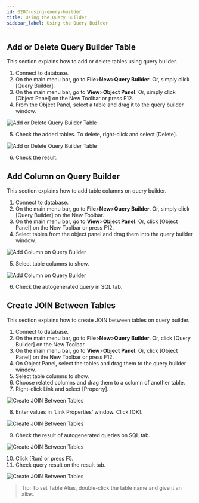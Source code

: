 ```yaml
---
id: 0207-using-query-builder
title: Using the Query Builder
sidebar_label: Using the Query Builder
---
```


## Add or Delete Query Builder Table

This section explains how to add or delete tables using query builder.

1. Connect to database.
2. On the main menu bar, go to **File**>**New**>**Query Builder**. Or, simply click [Query Builder].
3. On the main menu bar, go to **View**>**Object Panel**. Or, simply click [Object Panel] on the New Toolbar or press F12.
4. From the Object Panel, select a table and drag it to the query builder window.

![Add or Delete Query Builder Table](https://s3.ap-northeast-2.amazonaws.com/sqlgate-resource/captures/query-builder/queryBuilder-add-delete-table-01.png)

5. Check the added tables. To delete, right-click and select [Delete].

![Add or Delete Query Builder Table](https://s3.ap-northeast-2.amazonaws.com/sqlgate-resource/captures/query-builder/queryBuilder-add-delete-table-02.png)

6. Check the result.


## Add Column on Query Builder

This section explains how to add table columns on query builder.

1. Connect to database.
2. On the main menu bar, go to **File**>**New**>**Query Builder**. Or, simply click [Query Builder] on the New Toolbar.
3. On the main menu bar, go to **View**>**Object Panel**. Or, click [Object Panel] on the New Toolbar or press F12.
4. Select tables from the object panel and drag them into the query builder window.

![Add Column on Query Builder](https://s3.ap-northeast-2.amazonaws.com/sqlgate-resource/captures/query-builder/queryBuilder-add-column-01.png)

5. Select table columns to show.

![Add Column on Query Builder](https://s3.ap-northeast-2.amazonaws.com/sqlgate-resource/captures/query-builder/queryBuilder-add-column-02.png)

6. Check the autogenerated query in SQL tab.



## Create JOIN Between Tables

This section explains how to create JOIN between tables on query builder.

1. Connect to database.
2. On the main menu bar, go to **File**>**New**>**Query Builder**. Or, click [Query Builder] on the New Toolbar.
3. On the main menu bar, go to **View**>**Object Panel**. Or, click [Object Panel] on the New Toolbar or press F12.
4. On Object Panel, select the tables and drag them to the query builder window.
5. Select table columns to show.
6. Choose related columns and drag them to a column of another table.
7. Right-click Link and select [Property].

![Create JOIN Between Tables](https://s3.ap-northeast-2.amazonaws.com/sqlgate-resource/captures/query-builder/queryBuilder-create-join-01.png)

8. Enter values in ‘Link Properties’ window. Click [OK].

![Create JOIN Between Tables](https://s3.ap-northeast-2.amazonaws.com/sqlgate-resource/captures/query-builder/queryBuilder-create-join-02.png)

9. Check the result of autogenerated queries on SQL tab.

![Create JOIN Between Tables](https://s3.ap-northeast-2.amazonaws.com/sqlgate-resource/captures/query-builder/queryBuilder-create-join-03.png)

10. Click [Run] or press F5.
11. Check query result on the result tab.

![Create JOIN Between Tables](https://s3.ap-northeast-2.amazonaws.com/sqlgate-resource/captures/query-builder/queryBuilder-create-join-04.png)

> Tip: To set Table Alias, double-click the table name and give it an alias.
